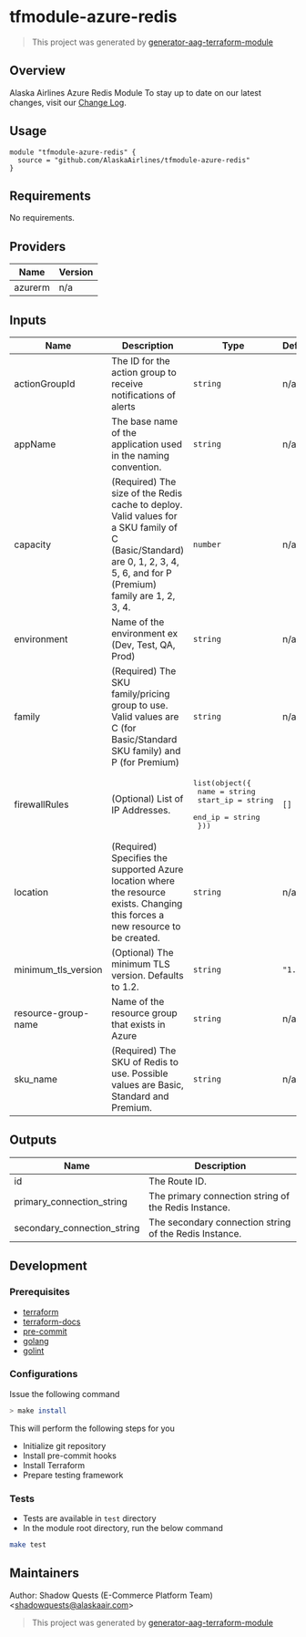 # tfmodule-azure-redis

> This project was generated by [generator-aag-terraform-module](https://github.com/AlaskaAirlines/generator-aag-terraform-module)

## Overview

Alaska Airlines Azure Redis Module
To stay up to date on our latest changes, visit our [Change Log](./docs/CHANGELOG.md).

## Usage

```hcl
module "tfmodule-azure-redis" {
  source = "github.com/AlaskaAirlines/tfmodule-azure-redis"
}
```

<!-- BEGINNING OF PRE-COMMIT-TERRAFORM DOCS HOOK -->
## Requirements

No requirements.

## Providers

| Name | Version |
|------|---------|
| azurerm | n/a |

## Inputs

| Name | Description | Type | Default | Required |
|------|-------------|------|---------|:--------:|
| actionGroupId | The ID for the action group to receive notifications of alerts | `string` | n/a | yes |
| appName | The base name of the application used in the naming convention. | `string` | n/a | yes |
| capacity | (Required) The size of the Redis cache to deploy. Valid values for a SKU family of C (Basic/Standard) are 0, 1, 2, 3, 4, 5, 6, and for P (Premium) family are 1, 2, 3, 4. | `number` | n/a | yes |
| environment | Name of the environment ex (Dev, Test, QA, Prod) | `string` | n/a | yes |
| family | (Required) The SKU family/pricing group to use. Valid values are C (for Basic/Standard SKU family) and P (for Premium) | `string` | n/a | yes |
| firewallRules | (Optional) List of IP Addresses. | <pre>list(object({<br>    name     = string<br>    start_ip = string<br>    end_ip   = string<br>  }))</pre> | `[]` | no |
| location | (Required) Specifies the supported Azure location where the resource exists. Changing this forces a new resource to be created. | `string` | n/a | yes |
| minimum\_tls\_version | (Optional) The minimum TLS version. Defaults to 1.2. | `string` | `"1.2"` | no |
| resource-group-name | Name of the resource group that exists in Azure | `string` | n/a | yes |
| sku\_name | (Required) The SKU of Redis to use. Possible values are Basic, Standard and Premium. | `string` | n/a | yes |

## Outputs

| Name | Description |
|------|-------------|
| id | The Route ID. |
| primary\_connection\_string | The primary connection string of the Redis Instance. |
| secondary\_connection\_string | The secondary connection string of the Redis Instance. |

<!-- END OF PRE-COMMIT-TERRAFORM DOCS HOOK -->

## Development

### Prerequisites

- [terraform](https://learn.hashicorp.com/terraform/getting-started/install#installing-terraform)
- [terraform-docs](https://github.com/segmentio/terraform-docs)
- [pre-commit](https://pre-commit.com/#install)
- [golang](https://golang.org/doc/install#install)
- [golint](https://github.com/golang/lint#installation)

### Configurations

Issue the following command

```sh
> make install
```

This will perform the following steps for you

- Initialize git repository
- Install pre-commit hooks
- Install Terraform
- Prepare testing framework

### Tests

- Tests are available in `test` directory
- In the module root directory, run the below command

```sh
make test
```

## Maintainers

Author: Shadow Quests (E-Commerce Platform Team) &lt;shadowquests@alaskaair.com&gt;

> This project was generated by [generator-aag-terraform-module](https://github.com/AlaskaAirlines/generator-aag-terraform-module)
